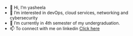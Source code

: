 - 👋 Hi, I’m yasheela
- 👀 I’m interested in devOps, cloud services, networking and cybersecurity
- 🌱 I’m currently in 4th semester of my undergraduation.
- 📫 To connect with me on linkedin <a href="https://www.linkedin.com/in/alla-yasheela/?lipi=urn%3Ali%3Apage%3Ad_flagship3_feed%3BMRbCEN%2FGRcCnLSNUAbu6Qw%3D%3D">Click here</a> 


<!---
yasheela-alla/yasheela-alla is a ✨ special ✨ repository because its `README.md` (this file) appears on your GitHub profile.
You can click the Preview link to take a look at your changes.
--->

